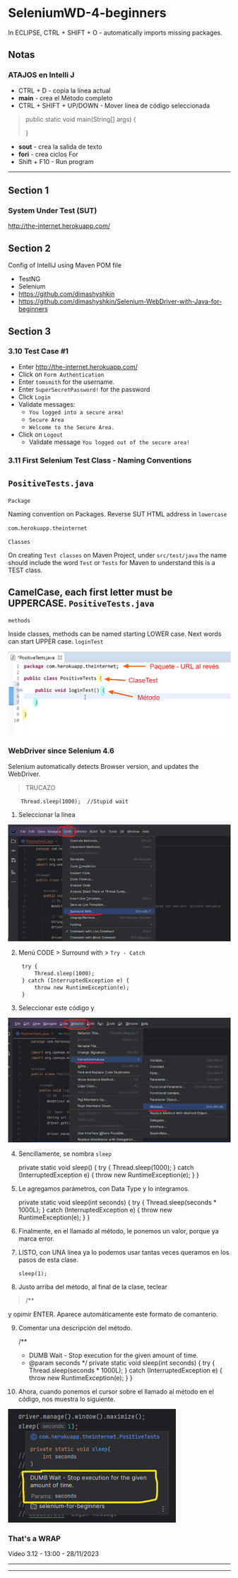 # SeleniumWD-4-beginners

In ECLIPSE,  CTRL + SHIFT + O  - automatically imports missing packages.

## Notas
### ATAJOS en Intelli J

- CTRL + D - copia la línea actual
- **main** - crea el Método completo
- CTRL + SHIFT + UP/DOWN  - Mover línea de código seleccionada

> public static void main(String[] args) {
> 
> }

- **sout** - crea la salida de texto
- **fori** - crea ciclos For
- Shift + F10 - Run program

---



## Section 1

### System Under Test (SUT)

http://the-internet.herokuapp.com/

## Section 2

Config of IntelliJ using Maven POM file
- TestNG
- Selenium
- https://github.com/dimashyshkin
- https://github.com/dimashyshkin/Selenium-WebDriver-with-Java-for-beginners

## Section 3

### 3.10 Test Case #1

- Enter http://the-internet.herokuapp.com/
- Click on `Form Authentication`
- Enter `tomsmith` for the username.
- Enter `SuperSecretPassword!` for the password
- Click `Login`
- Validate messages:
  - `You logged into a secure area!`
  - `Secure Area`
  - `Welcome to the Secure Area.`
- Click on `Logout`
  - Validate message `You logged out of the secure area!`

### 3.11 First Selenium Test Class - Naming Conventions

`PositiveTests.java`
---


`Package`

Naming convention on Packages. Reverse SUT HTML address in `lowercase`

`com.herokuapp.theinternet`


`Classes`

On creating `Test classes` on Maven Project, under `src/test/java`
the name should include the word `Test` or `Tests` for Maven to understand this is
a TEST class.

CamelCase, each first letter must be UPPERCASE.
`PositiveTests.java`
---

`methods`

Inside classes, methods can be named starting LOWER case.
Next words can start UPPER case.
`loginTest`

![NamingConventions.png](images/NamingConventions.png)

### WebDriver since Selenium 4.6

Selenium automatically detects Browser version, and updates the WebDriver.


> TRUCAZO

        Thread.sleep(1000);  //Stupid wait

1. Seleccionar la línea

![Truco_1.png](images/Truco_1.png)


2. Menú  CODE > Surround with > `Try - Catch`

        try {
            Thread.sleep(1000);
        } catch (InterruptedException e) {
            throw new RuntimeException(e);
        }

3. Seleccionar este código y

![Truco_2.png](images/Truco_2.png)

4. Sencillamente, se nombra `sleep`


    private static void sleep() {
        try {
            Thread.sleep(1000);
        } catch (InterruptedException e) {
            throw new RuntimeException(e);
        }
    }

5. Le agregamos parámetros, con Data Type y lo integramos.


     private static void sleep(int seconds) {
         try {
         Thread.sleep(seconds * 1000L);
         } catch (InterruptedException e) {
         throw new RuntimeException(e);
         }
     }

6. Finalmente, en el llamado al método, le ponemos un valor, porque ya marca error.


7. LISTO, con UNA línea ya lo podemos usar tantas veces queramos en los pasos de esta clase.

       sleep(1);

8. Justo arriba del método, al final de la clase, teclear

> /**

y opimir ENTER. Aparece automáticamente este formato de comanterio.

9. Comentar una descripción del método.


    /**
     * DUMB Wait - Stop execution for the given amount of time.
     * @param seconds
     */
    private static void sleep(int seconds) {
        try {
            Thread.sleep(seconds * 1000L);
        } catch (InterruptedException e) {
            throw new RuntimeException(e);
        }
    }

10. Ahora, cuando ponemos el cursor sobre el llamado al método en el código, nos muestra lo siguiente.

![Truco_3.png](images/Truco_3.png)

### That's a WRAP

Video 3.12  - 13:00 - 28/11/2023


---

---

